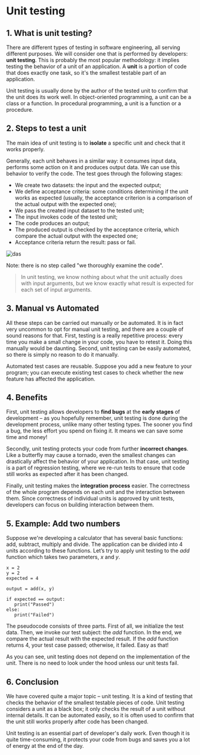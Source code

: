 # Unit testing

## 1. What is unit testing?

There are different types of testing in software engineering, all serving different purposes. We will consider one that is performed by developers: **unit testing**. This is probably the most popular methodology: it implies testing the behavior of a unit of an application. A **unit** is a portion of code that does exactly one task, so it's the smallest testable part of an application.

Unit testing is usually done by the author of the tested unit to confirm that the unit does its work well. In object-oriented programming, a unit can be a class or a function. In procedural programming, a unit is a function or a procedure.

## 2. Steps to test a unit

The main idea of unit testing is to **isolate** a specific unit and check that it works properly.

Generally, each unit behaves in a similar way: it consumes input data, performs some action on it and produces output data. We can use this behavior to verify the code. The test goes through the following stages:

- We create two datasets: the input and the expected output;
- We define acceptance criteria: some conditions determining if the unit works as expected (usually, the acceptance criterion is a comparison of the actual output with the expected one);
- We pass the created input dataset to the tested unit;
- The input invokes code of the tested unit;
- The code produces an output;
- The produced output is checked by the acceptance criteria, which compare the actual output with the expected one;
- Acceptance criteria return the result: pass or fail.

![das](https://ucarecdn.com/353f4281-fd98-4a00-83c9-f679be18e985/)

Note: there is no step called "we thoroughly examine the code".

> In unit testing, we know nothing about what the unit actually does with input arguments, but we know exactly what result is expected for each set of input arguments.

## 3. Manual vs Automated

All these steps can be carried out manually or be automated. It is in fact very uncommon to opt for manual unit testing, and there are a couple of sound reasons for that. First, testing is a really repetitive process: every time you make a small change in your code, you have to retest it. Doing this manually would be daunting. Second, unit testing can be easily automated, so there is simply no reason to do it manually.

Automated test cases are reusable. Suppose you add a new feature to your program; you can execute existing test cases to check whether the new feature has affected the application.

## 4. Benefits

First, unit testing allows developers to **find bugs** at the **early stages** of development – as you hopefully remember, unit testing is done during the development process, unlike many other testing types. The sooner you find a bug, the less effort you spend on fixing it. It means we can save some time and money!

Secondly, unit testing protects your code from further **incorrect changes**. Like a butterfly may cause a tornado, even the smallest changes can drastically affect the behavior of your application. In that case, unit testing is a part of regression testing, where we re-run tests to ensure that code still works as expected after it has been changed.

Finally, unit testing makes the **integration process** easier. The correctness of the whole program depends on each unit and the interaction between them. Since correctness of individual units is approved by unit tests, developers can focus on building interaction between them.

## 5. Example: Add two numbers

Suppose we're developing a calculator that has several basic functions: add, subtract, multiply and divide. The application can be divided into 4 units according to these functions. Let’s try to apply unit testing to the *add* function which takes two parameters, *x* and *y*.
```
x = 2
y = 2
expected = 4

output = add(x, y)

if expected == output:
   print("Passed")
else:
   print("Failed")
```

The pseudocode consists of three parts. First of all, we initialize the test data. Then, we invoke our test subject: the *add* function. In the end, we compare the actual result with the expected result. If the *add* function returns 4, your test case passed; otherwise, it failed. Easy as that!

As you can see, unit testing does not depend on the implementation of the unit. There is no need to look under the hood unless our unit tests fail.

## 6. Conclusion

We have covered quite a major topic – unit testing. It is a kind of testing that checks the behavior of the smallest testable pieces of code. Unit testing considers a unit as a black box; it only checks the result of a unit without internal details. It can be automated easily, so it is often used to confirm that the unit still works properly after code has been changed.

Unit testing is an essential part of developer's daily work. Even though it is quite time-consuming, it protects your code from bugs and saves you a lot of energy at the end of the day.
